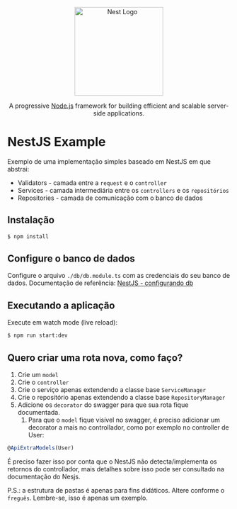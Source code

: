 <p align="center">
  <a href="http://nestjs.com/" target="blank"><img src="https://nestjs.com/img/logo-small.svg" width="200" alt="Nest Logo" /></a>
</p>

[circleci-image]: https://img.shields.io/circleci/build/github/nestjs/nest/master?token=abc123def456

[circleci-url]: https://circleci.com/gh/nestjs/nest

  <p align="center">A progressive <a href="http://nodejs.org" target="_blank">Node.js</a> framework for building efficient and scalable server-side applications.</p>
    <p align="center">

# NestJS Example

Exemplo de uma implementação simples baseado em NestJS em que abstrai:

- Validators - camada entre a `request` e o `controller`
- Services - camada intermediária entre os `controllers` e os `repositórios`
- Repositories - camada de comunicação com o banco de dados

## Instalação

```bash
$ npm install
```

## Configure o banco de dados

Configure o arquivo `./db/db.module.ts` com as credenciais do seu banco de dados. Documentação de
referência: [NestJS - configurando db](https://docs.nestjs.com/techniques/database)

## Executando a aplicação

Execute em watch mode (live reload):

```bash
$ npm run start:dev
```

## Quero criar uma rota nova, como faço?

1. Crie um `model`
2. Crie o `controller`
3. Crie o serviço apenas extendendo a classe base `ServiceManager`
4. Crie o repositório apenas extendendo a classe base `RepositoryManager`
5. Adicione os `decorator` do swagger para que sua rota fique documentada.
    1. Para que o `model` fique visível no swagger,
       é preciso adicionar um decorator a mais no controllador, como por exemplo no controller de User:

```typescript
@ApiExtraModels(User)
```

É preciso fazer isso por conta que o NestJS não detecta/implementa os retornos do controllador, mais detalhes sobre isso
pode ser consultado na documentação do Nesjs.

P.S.: a estrutura de pastas é apenas para fins didáticos. Altere conforme o `freguês`. Lembre-se, isso é apenas um exemplo.
